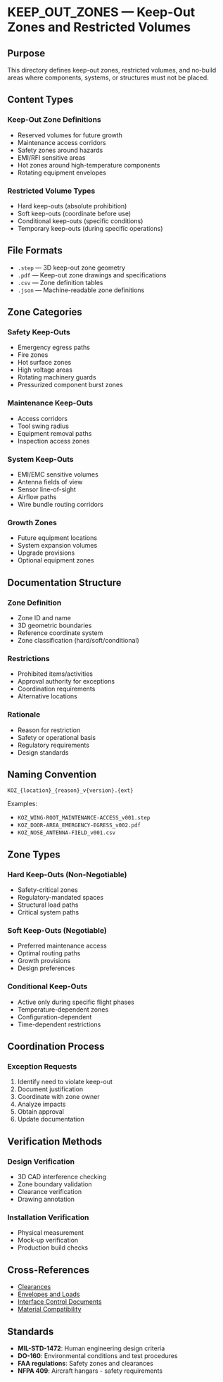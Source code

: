 # KEEP_OUT_ZONES — Keep-Out Zones and Restricted Volumes

## Purpose

This directory defines keep-out zones, restricted volumes, and no-build areas where components, systems, or structures must not be placed.

## Content Types

### Keep-Out Zone Definitions
- Reserved volumes for future growth
- Maintenance access corridors
- Safety zones around hazards
- EMI/RFI sensitive areas
- Hot zones around high-temperature components
- Rotating equipment envelopes

### Restricted Volume Types
- Hard keep-outs (absolute prohibition)
- Soft keep-outs (coordinate before use)
- Conditional keep-outs (specific conditions)
- Temporary keep-outs (during specific operations)

## File Formats

- `.step` — 3D keep-out zone geometry
- `.pdf` — Keep-out zone drawings and specifications
- `.csv` — Zone definition tables
- `.json` — Machine-readable zone definitions

## Zone Categories

### Safety Keep-Outs
- Emergency egress paths
- Fire zones
- Hot surface zones
- High voltage areas
- Rotating machinery guards
- Pressurized component burst zones

### Maintenance Keep-Outs
- Access corridors
- Tool swing radius
- Equipment removal paths
- Inspection access zones

### System Keep-Outs
- EMI/EMC sensitive volumes
- Antenna fields of view
- Sensor line-of-sight
- Airflow paths
- Wire bundle routing corridors

### Growth Zones
- Future equipment locations
- System expansion volumes
- Upgrade provisions
- Optional equipment zones

## Documentation Structure

### Zone Definition
- Zone ID and name
- 3D geometric boundaries
- Reference coordinate system
- Zone classification (hard/soft/conditional)

### Restrictions
- Prohibited items/activities
- Approval authority for exceptions
- Coordination requirements
- Alternative locations

### Rationale
- Reason for restriction
- Safety or operational basis
- Regulatory requirements
- Design standards

## Naming Convention

```
KOZ_{location}_{reason}_v{version}.{ext}
```

Examples:
- `KOZ_WING-ROOT_MAINTENANCE-ACCESS_v001.step`
- `KOZ_DOOR-AREA_EMERGENCY-EGRESS_v002.pdf`
- `KOZ_NOSE_ANTENNA-FIELD_v001.csv`

## Zone Types

### Hard Keep-Outs (Non-Negotiable)
- Safety-critical zones
- Regulatory-mandated spaces
- Structural load paths
- Critical system paths

### Soft Keep-Outs (Negotiable)
- Preferred maintenance access
- Optimal routing paths
- Growth provisions
- Design preferences

### Conditional Keep-Outs
- Active only during specific flight phases
- Temperature-dependent zones
- Configuration-dependent
- Time-dependent restrictions

## Coordination Process

### Exception Requests
1. Identify need to violate keep-out
2. Document justification
3. Coordinate with zone owner
4. Analyze impacts
5. Obtain approval
6. Update documentation

## Verification Methods

### Design Verification
- 3D CAD interference checking
- Zone boundary validation
- Clearance verification
- Drawing annotation

### Installation Verification
- Physical measurement
- Mock-up verification
- Production build checks

## Cross-References

- [Clearances](../CLEARANCES/)
- [Envelopes and Loads](../ENVELOPES_LOADS/)
- [Interface Control Documents](../ICD/)
- [Material Compatibility](../MATERIAL_COMPATIBILITY/)

## Standards

- **MIL-STD-1472**: Human engineering design criteria
- **DO-160**: Environmental conditions and test procedures
- **FAA regulations**: Safety zones and clearances
- **NFPA 409**: Aircraft hangars - safety requirements
